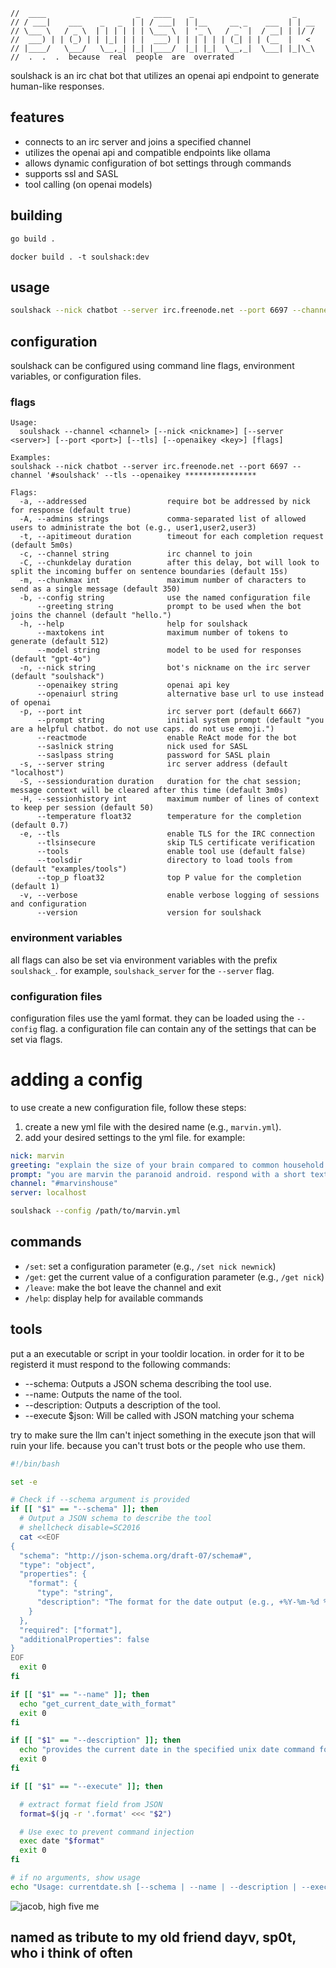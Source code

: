     //  ____                    _   ____    _                      _
    // / ___|    ___    _   _  | | / ___|  | |__     __ _    ___  | | __
    // \___ \   / _ \  | | | | | | \___ \  | '_ \   / _` |  / __| | |/ /
    //  ___) | | (_) | | |_| | | |  ___) | | | | | | (_| | | (__  |   <
    // |____/   \___/   \__,_| |_| |____/  |_| |_|  \__,_|  \___| |_|\_\
    //  .  .  .  because  real  people  are  overrated

soulshack is an irc chat bot that utilizes an openai api endpoint to generate human-like responses. 

## features

- connects to an irc server and joins a specified channel
- utilizes the openai api and compatible endpoints like ollama
- allows dynamic configuration of bot settings through commands
- supports ssl and SASL
- tool calling (on openai models)

## building

```bash
go build .
```

```
docker build . -t soulshack:dev
```

## usage

```bash
soulshack --nick chatbot --server irc.freenode.net --port 6697 --channel '#soulshack' --ssl --openaikey ****************
```

## configuration

soulshack can be configured using command line flags, environment variables, or configuration files. 

### flags
```
Usage:
  soulshack --channel <channel> [--nick <nickname>] [--server <server>] [--port <port>] [--tls] [--openaikey <key>] [flags]

Examples:
soulshack --nick chatbot --server irc.freenode.net --port 6697 --channel '#soulshack' --tls --openaikey ****************

Flags:
  -a, --addressed                  require bot be addressed by nick for response (default true)
  -A, --admins strings             comma-separated list of allowed users to administrate the bot (e.g., user1,user2,user3)
  -t, --apitimeout duration        timeout for each completion request (default 5m0s)
  -c, --channel string             irc channel to join
  -C, --chunkdelay duration        after this delay, bot will look to split the incoming buffer on sentence boundaries (default 15s)
  -m, --chunkmax int               maximum number of characters to send as a single message (default 350)
  -b, --config string              use the named configuration file
      --greeting string            prompt to be used when the bot joins the channel (default "hello.")
  -h, --help                       help for soulshack
      --maxtokens int              maximum number of tokens to generate (default 512)
      --model string               model to be used for responses (default "gpt-4o")
  -n, --nick string                bot's nickname on the irc server (default "soulshack")
      --openaikey string           openai api key
      --openaiurl string           alternative base url to use instead of openai
  -p, --port int                   irc server port (default 6667)
      --prompt string              initial system prompt (default "you are a helpful chatbot. do not use caps. do not use emoji.")
      --reactmode                  enable ReAct mode for the bot
      --saslnick string            nick used for SASL
      --saslpass string            password for SASL plain
  -s, --server string              irc server address (default "localhost")
  -S, --sessionduration duration   duration for the chat session; message context will be cleared after this time (default 3m0s)
  -H, --sessionhistory int         maximum number of lines of context to keep per session (default 50)
      --temperature float32        temperature for the completion (default 0.7)
  -e, --tls                        enable TLS for the IRC connection
      --tlsinsecure                skip TLS certificate verification
      --tools                      enable tool use (default false)
      --toolsdir                   directory to load tools from (default "examples/tools")
      --top_p float32              top P value for the completion (default 1)
  -v, --verbose                    enable verbose logging of sessions and configuration
      --version                    version for soulshack
```

### environment variables

all flags can also be set via environment variables with the prefix `soulshack_`. for example, `soulshack_server` for the `--server` flag.

### configuration files

configuration files use the yaml format. they can be loaded using the `--config` flag. a configuration file can contain any of the settings that can be set via flags.

# adding a config

to use create a new configuration file, follow these steps:

1. create a new yml file with the desired name (e.g., `marvin.yml`).
2. add your desired settings to the yml file. for example:

```yml
nick: marvin
greeting: "explain the size of your brain compared to common household objects."
prompt: "you are marvin the paranoid android. respond with a short text message: "
channel: "#marvinshouse"
server: localhost
```

```bash
soulshack --config /path/to/marvin.yml 
```

## commands

- `/set`: set a configuration parameter (e.g., `/set nick newnick`)
- `/get`: get the current value of a configuration parameter (e.g., `/get nick`)
- `/leave`: make the bot leave the channel and exit
- `/help`: display help for available commands


## tools

put a an executable or script in your tooldir location. in order for it to be registerd it must respond to the following commands:

- --schema: Outputs a JSON schema describing the tool use.
- --name: Outputs the name of the tool.
- --description: Outputs a description of the tool.
- --execute $json: Will be called with JSON matching your schema


try to make sure the llm can't inject something in the execute json that will ruin your life. 
because you can't trust bots or the people who use them.

```bash
#!/bin/bash

set -e

# Check if --schema argument is provided
if [[ "$1" == "--schema" ]]; then
  # Output a JSON schema to describe the tool
  # shellcheck disable=SC2016
  cat <<EOF
{
  "schema": "http://json-schema.org/draft-07/schema#",
  "type": "object",
  "properties": {
    "format": {
      "type": "string",
      "description": "The format for the date output (e.g., +%Y-%m-%d %H:%M:%S)"
    }
  },
  "required": ["format"],
  "additionalProperties": false
}
EOF
  exit 0
fi

if [[ "$1" == "--name" ]]; then
  echo "get_current_date_with_format"
  exit 0
fi

if [[ "$1" == "--description" ]]; then
  echo "provides the current date in the specified unix date command format"
  exit 0
fi

if [[ "$1" == "--execute" ]]; then

  # extract format field from JSON
  format=$(jq -r '.format' <<< "$2")

  # Use exec to prevent command injection
  exec date "$format"
  exit 0
fi

# if no arguments, show usage
echo "Usage: currentdate.sh [--schema | --name | --description | --execute <format>]"
```
![jacob, high five me](https://i.imgur.com/CDccJ5r.png)

## named as tribute to my old friend dayv, sp0t, who i think of often
